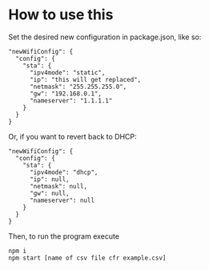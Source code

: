 # How to use this
Set the desired new configuration in package.json, like so:

    "newWifiConfig": {
      "config": {
        "sta": {
          "ipv4mode": "static",
          "ip": "this will get replaced",
          "netmask": "255.255.255.0",
          "gw": "192.168.0.1",
          "nameserver": "1.1.1.1"
        }
      }
    }

Or, if you want to revert back to DHCP:

    "newWifiConfig": {
      "config": {
        "sta": {
          "ipv4mode": "dhcp",
          "ip": null,
          "netmask": null,
          "gw": null,
          "nameserver": null
        }
      }
    }

Then, to run the program execute

    npm i
    npm start [name of csv file cfr example.csv]